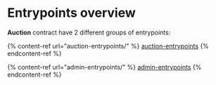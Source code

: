 # Entrypoints overview

**Auction** contract have 2 different groups of entrypoints:

{% content-ref url="auction-entrypoints/" %}
[auction-entrypoints](auction-entrypoints/)
{% endcontent-ref %}

{% content-ref url="admin-entrypoints/" %}
[admin-entrypoints](admin-entrypoints/)
{% endcontent-ref %}
